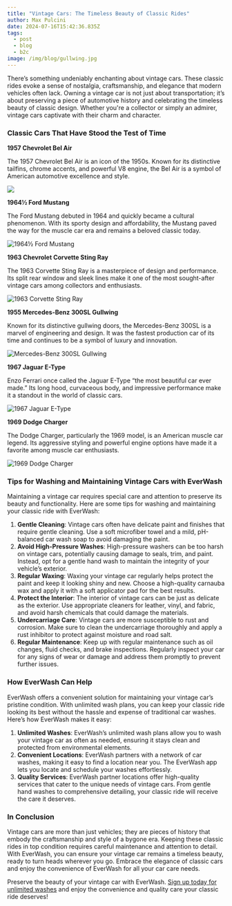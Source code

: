 ```yaml
---
title: "Vintage Cars: The Timeless Beauty of Classic Rides"
author: Max Pulcini
date: 2024-07-16T15:42:36.835Z
tags:
  - post
  - blog
  - b2c
image: /img/blog/gullwing.jpg
---
```

There’s something undeniably enchanting about vintage cars. These classic rides evoke a sense of nostalgia, craftsmanship, and elegance that modern vehicles often lack. Owning a vintage car is not just about transportation; it’s about preserving a piece of automotive history and celebrating the timeless beauty of classic design. Whether you're a collector or simply an admirer, vintage cars captivate with their charm and character.

### Classic Cars That Have Stood the Test of Time

**1957 Chevrolet Bel Air**

The 1957 Chevrolet Bel Air is an icon of the 1950s. Known for its distinctive tailfins, chrome accents, and powerful V8 engine, the Bel Air is a symbol of American automotive excellence and style.

![](/img/blog/1957_chevrolet_bel_air_2403_4-door_sedan_pkf506.jpg)

**1964½ Ford Mustang**

The Ford Mustang debuted in 1964 and quickly became a cultural phenomenon. With its sporty design and affordability, the Mustang paved the way for the muscle car era and remains a beloved classic today.

![1964½ Ford Mustang](/img/blog/mustang.jpg "1964½ Ford Mustang")

**1963 Chevrolet Corvette Sting Ray**

The 1963 Corvette Sting Ray is a masterpiece of design and performance. Its split rear window and sleek lines make it one of the most sought-after vintage cars among collectors and enthusiasts.

![1963 Corvette Sting Ray](/img/blog/sting-ray.jpg "1963 Corvette Sting Ray")

**1955 Mercedes-Benz 300SL Gullwing**

Known for its distinctive gullwing doors, the Mercedes-Benz 300SL is a marvel of engineering and design. It was the fastest production car of its time and continues to be a symbol of luxury and innovation.

![Mercedes-Benz 300SL Gullwing](/img/blog/gullwing.jpg "Mercedes-Benz 300SL Gullwing")

**1967 Jaguar E-Type**

Enzo Ferrari once called the Jaguar E-Type “the most beautiful car ever made.” Its long hood, curvaceous body, and impressive performance make it a standout in the world of classic cars.

![1967 Jaguar E-Type](/img/blog/jaguar.jpg "1967 Jaguar E-Type")

**1969 Dodge Charger**

The Dodge Charger, particularly the 1969 model, is an American muscle car legend. Its aggressive styling and powerful engine options have made it a favorite among muscle car enthusiasts.

![1969 Dodge Charger](/img/blog/charger.jpeg "1969 Dodge Charger")

### Tips for Washing and Maintaining Vintage Cars with EverWash

Maintaining a vintage car requires special care and attention to preserve its beauty and functionality. Here are some tips for washing and maintaining your classic ride with EverWash:

1. **Gentle Cleaning**: Vintage cars often have delicate paint and finishes that require gentle cleaning. Use a soft microfiber towel and a mild, pH-balanced car wash soap to avoid damaging the paint.
2. **Avoid High-Pressure Washes**: High-pressure washers can be too harsh on vintage cars, potentially causing damage to seals, trim, and paint. Instead, opt for a gentle hand wash to maintain the integrity of your vehicle’s exterior.
3. **Regular Waxing**: Waxing your vintage car regularly helps protect the paint and keep it looking shiny and new. Choose a high-quality carnauba wax and apply it with a soft applicator pad for the best results.
4. **Protect the Interior**: The interior of vintage cars can be just as delicate as the exterior. Use appropriate cleaners for leather, vinyl, and fabric, and avoid harsh chemicals that could damage the materials.
5. **Undercarriage Care**: Vintage cars are more susceptible to rust and corrosion. Make sure to clean the undercarriage thoroughly and apply a rust inhibitor to protect against moisture and road salt.
6. **Regular Maintenance**: Keep up with regular maintenance such as oil changes, fluid checks, and brake inspections. Regularly inspect your car for any signs of wear or damage and address them promptly to prevent further issues.

### How EverWash Can Help

EverWash offers a convenient solution for maintaining your vintage car’s pristine condition. With unlimited wash plans, you can keep your classic ride looking its best without the hassle and expense of traditional car washes. Here’s how EverWash makes it easy:

1. **Unlimited Washes**: EverWash’s unlimited wash plans allow you to wash your vintage car as often as needed, ensuring it stays clean and protected from environmental elements.
2. **Convenient Locations**: EverWash partners with a network of car washes, making it easy to find a location near you. The EverWash app lets you locate and schedule your washes effortlessly.
3. **Quality Services**: EverWash partner locations offer high-quality services that cater to the unique needs of vintage cars. From gentle hand washes to comprehensive detailing, your classic ride will receive the care it deserves.

### In Conclusion

Vintage cars are more than just vehicles; they are pieces of history that embody the craftsmanship and style of a bygone era. Keeping these classic rides in top condition requires careful maintenance and attention to detail. With EverWash, you can ensure your vintage car remains a timeless beauty, ready to turn heads wherever you go. Embrace the elegance of classic cars and enjoy the convenience of EverWash for all your car care needs.

Preserve the beauty of your vintage car with EverWash. [Sign up today for unlimited washes](https://www.everwash.com/members) and enjoy the convenience and quality care your classic ride deserves!